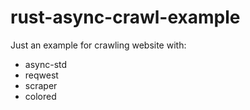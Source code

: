 # rust-async-crawl-example

Just an example for crawling website with: 

- async-std
- reqwest
- scraper
- colored
